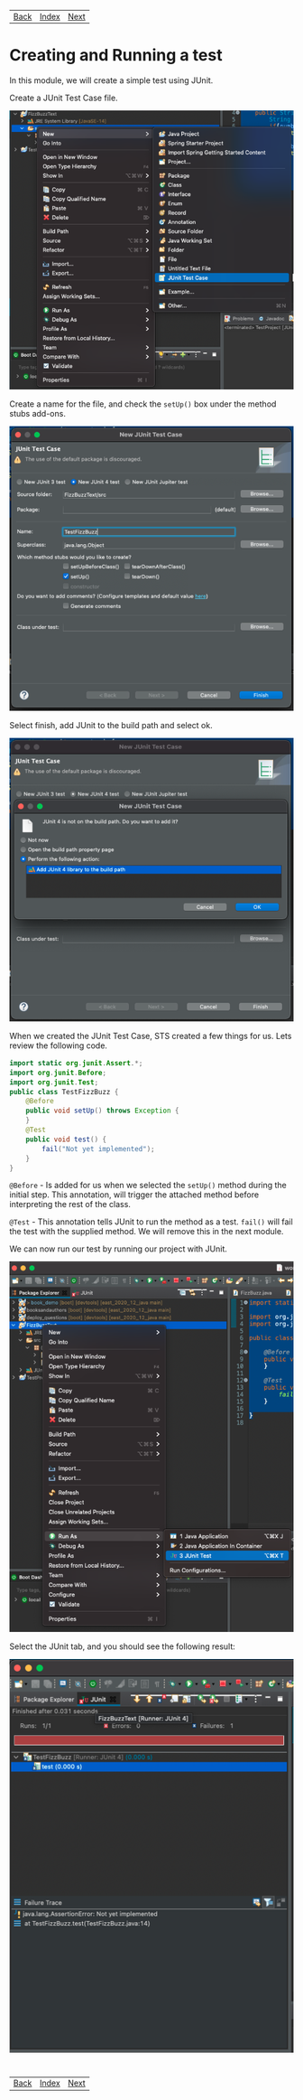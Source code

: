 <table width="100%">
    <tr>
        <td><a href="./002_JUnit.md">Back</a></td>
        <td><a href="../../Index.md">Index</a></td>
        <td><a href="./004_Assertions.md">Next</a></td>
    </tr>
</table>

#

#   Creating and Running a test
In this module, we will create a simple test using JUnit.

Create a JUnit Test Case file.

<img src="./../../000_img/Test1.png">

Create a name for the file, and check the `setUp()` box under the method stubs add-ons.

<img src="./../../000_img/Test2.png">

Select finish, add JUnit to the build path and select ok.

<img src="./../../000_img/Test3.png">

When we created the JUnit Test Case, STS created a few things for us.  Lets review the following code.
```java
import static org.junit.Assert.*;
import org.junit.Before;
import org.junit.Test;
public class TestFizzBuzz {
    @Before
    public void setUp() throws Exception {
    }
    @Test
    public void test() {
        fail("Not yet implemented");
    }
}
```
`@Before` - Is added for us when we selected the `setUp()` method during the initial step.  This annotation, will trigger the attached method before interpreting the rest of the class.

`@Test` - This annotation tells JUnit to run the method as a test.  `fail()` will fail the test with the supplied method. We will remove this in the next module.

We can now run our test by running our project with JUnit.

<img src="./../../000_img/Test4.png">

Select the JUnit tab, and you should see the following result:

<img src="./../../000_img/Test5.png">

#

[]()
<table width="100%">
    <tr>
        <td><a href="./002_JUnit.md">Back</a></td>
        <td><a href="../../Index.md">Index</a></td>
        <td><a href="./004_Assertions.md">Next</a></td>
    </tr>
</table>